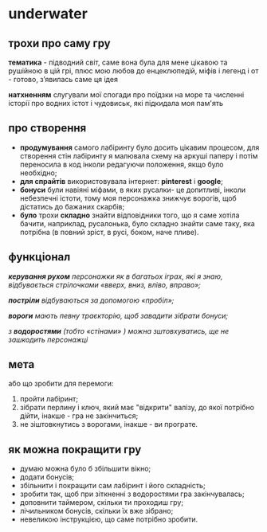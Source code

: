# underwater
## трохи про саму гру
**тематика** - підводний світ, саме вона була для мене цікавою та рушійною в цій грі, плюс мою любов до енцеклюпедій, міфів і легенд і от - готово, з’явилась саме ця ідея

**натхненням** слугували мої спогади про поїдзки на море та численні історії про водних істот і чудовиськ, які підкидала моя пам'ять

## про створення
+ **продумування** самого лабіринту було досить цікавим процесом, для створення стін лабіринту я малювала схему на аркуші паперу і потім переносила в код інколи редагуючи положення, якщо було необхідно;
+ **для спрайтів** використовувала інтернет: **pinterest** i **google**;
+ **бонуси** були навіяні міфами, в яких русалки- це допитливі, інколи небезпечні істоти, тому моя персонажка знижчує ворогів, щоб дістатись до бажаних скарбів;
+ **було** трохи **складно** знайти відповідники того, що я саме хотіла бачити, наприклад, русалонька, було складно знайти саме таку, яка потрібна (в повний зріст, в русі, боком, наче пливе).
 
## функціонал
***керування рухом** персонажки як в багатьох іграх, які я знаю, відбувається стрілочками «вверх, вниз, вліво, вправо»;*

***постріли** відбуваються за допомогою «пробіл»;*

***вороги** мають певну траєкторію, щоб завадити зібрати бонуси;*

*з **водоростями** (тобто «стінами» ) можна зштовхуватись, ще не зашкодить персонажці*

## мета
або що зробити для перемоги:
1. пройти лабіринт;
1. зібрати перлину і ключ, який має "відкрити" валізу, до якої потрібно дійти, інакше - гра не закінчиться;
1. не зіштовкнутись з ворогами, інакше - ви програте.

## як можна покращити гру
- думаю можна було б збільшити вікно;
- додати бонусів;
- збільнити і покращити сам лабіринт і його складність;
- зробити так, щоб при зіткненні з водоростями гра закінчувалась;
- доповнити таймером, скільки ти проходиш гру;
- лічильником бонусів, скільки їх вже зібрано;
- невеликою інструкцією, що саме потрібно зробити.
